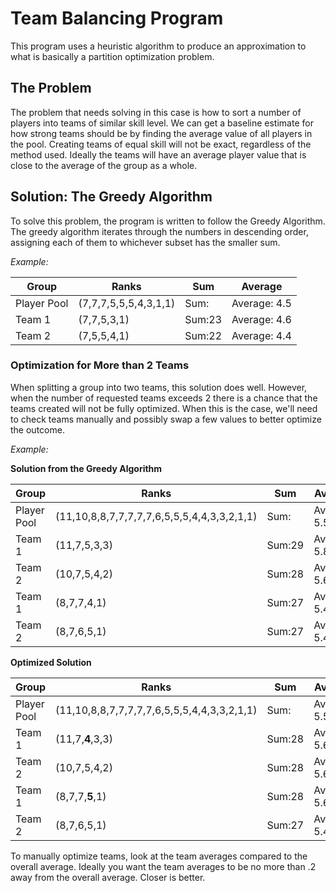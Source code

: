 # Team Balancing Program
This program uses a heuristic algorithm to produce an approximation to what is basically a partition optimization problem.

## The Problem
The problem that needs solving in this case is how to sort a number of players into teams of similar skill level. We can get a baseline estimate for how strong teams should be by finding the average value of all players in the pool. Creating teams of equal skill will not be exact, regardless of the method used. Ideally the teams will have an average player value that is close to the average of the group as a whole.

## Solution: The Greedy Algorithm
To solve this problem, the program is written to follow the Greedy Algorithm. The greedy algorithm iterates through the numbers in descending order, assigning each of them to whichever subset has the smaller sum.

*Example:*

| Group | Ranks | Sum | Average |
| --- | --- | --- | --- |
| Player Pool | (7,7,7,5,5,5,4,3,1,1) | Sum: | Average: 4.5 |
| Team 1 | (7,7,5,3,1) | Sum:23 | Average: 4.6 |
| Team 2 | (7,5,5,4,1) | Sum:22 | Average: 4.4 |

### Optimization for More than 2 Teams
When splitting a group into two teams, this solution does well. However, when the number of requested teams exceeds 2 there is a chance that the teams created will not be fully optimized. When this is the case, we'll need to check teams manually and possibly swap a few values to better optimize the outcome.

*Example:*

**Solution from the Greedy Algorithm**

| Group | Ranks | Sum | Average |
| --- | --- | --- | --- |
| Player Pool | (11,10,8,8,7,7,7,7,7,6,5,5,5,4,4,3,3,2,1,1) | Sum: | Average: 5.55 |
| Team 1 | (11,7,5,3,3) | Sum:29 | Average: 5.8 |
| Team 2 | (10,7,5,4,2) | Sum:28 | Average: 5.6 |
| Team 1 | (8,7,7,4,1) | Sum:27 | Average: 5.4 |
| Team 2 | (8,7,6,5,1) | Sum:27 | Average: 5.4 |

**Optimized Solution**

| Group | Ranks | Sum | Average |
| --- | --- | --- | --- |
| Player Pool | (11,10,8,8,7,7,7,7,7,6,5,5,5,4,4,3,3,2,1,1) | Sum: | Average: 5.55 |
| Team 1 | (11,7,**4**,3,3) | Sum:28 | Average: 5.6 |
| Team 2 | (10,7,5,4,2) | Sum:28 | Average: 5.6 |
| Team 1 | (8,7,7,**5**,1) | Sum:28 | Average: 5.6 |
| Team 2 | (8,7,6,5,1) | Sum:27 | Average: 5.4 |

To manually optimize teams, look at the team averages compared to the overall average. Ideally you want the team averages to be no more than .2 away from the overall average. Closer is better.
